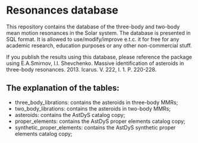 # Resonances database

This repository contains the database of the three-body and two-body mean motion resonances in the Solar system. The database is presented in SQL format. It is allowed to use/modify/improve e.t.c. it for free for any academic research, education purposes or any other non-commercial stuff. 

If you publish the results using this database, please reference the package using
E.A.Smirnov, I.I. Shevchenko. Massive identification of asteroids in three-body resonances. 2013. Icarus. V. 222, I. 1. P. 220-228.

## The explanation of the tables:

* three\_body\_librations: contains the asteroids in three-body MMRs;
* two\_body\_librations: contains the asteroids in two-body MMRs;
* asteroids: contains the AstDyS catalog copy;
* proper\_elements: contains the AstDyS proper elements catalog copy;
* synthetic\_proper\_elements: contains the AstDyS synthetic proper elements catalog copy;
